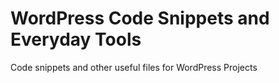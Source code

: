 # WordPress Code Snippets and Everyday Tools
Code snippets and other useful files for WordPress Projects

